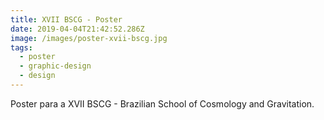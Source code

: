 ```yaml
---
title: XVII BSCG - Poster
date: 2019-04-04T21:42:52.286Z
image: /images/poster-xvii-bscg.jpg
tags:
  - poster
  - graphic-design
  - design
---
```

Poster para a XVII BSCG - Brazilian School of Cosmology and Gravitation.
